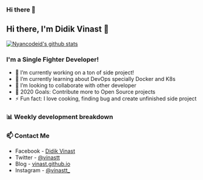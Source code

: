 ### Hi there 👋

<!--
**vinast/vinast** is a ✨ _special_ ✨ repository because its `README.md` (this file) appears on your GitHub profile.

Here are some ideas to get you started:

- 🔭 I’m currently working on ...
- 🌱 I’m currently learning ...
- 👯 I’m looking to collaborate on ...
- 🤔 I’m looking for help with ...
- 💬 Ask me about ...
- 📫 How to reach me: ...
- 😄 Pronouns: ...
- ⚡ Fun fact: ...
-->

## Hi there, I'm Didik Vinast 👋

[![Nyancodeid's github stats](https://github-readme-stats.vercel.app/api?username=vinast)](https://github.com/vinast/vinast)

### I'm a Single Fighter Developer!
- 🔭 I’m currently working on a ton of side project!
- 🌱 I’m currently learning about DevOps specially Docker and K8s
- 👯 I’m looking to collaborate with other developer
- 🥅 2020 Goals: Contribute more to Open Source projects
- ⚡ Fun fact: I love cooking, finding bug and create unfinished side project 

### 📊 Weekly development breakdown

<!--START_SECTION:waka-->
<!--END_SECTION:waka-->

### 📫 Contact Me
- Facebook - [Didik Vinast](https://www.facebook.com/profile.php?id=100026730090913)
- Twitter - [@vinastt](https://twitter.com/vinastt)
- Blog - [vinast.github.io](https://vinast.github.io/)
- Instagram - [@vinastt_](https://instagram.com/vinastt_)
